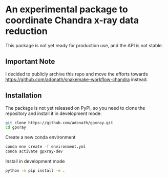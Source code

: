 # An experimental package to coordinate Chandra x-ray data reduction

This package is not yet ready for production use, and the API is not stable.

## Important Note

I decided to publicly archive this repo and move the efforts towards https://github.com/adonath/snakemake-workflow-chandra instead.


## Installation

The package is not yet released on PyPI, so you need to clone the
repository and install it in development mode:

```bash
git clone https://github.com/adonath/gpxray.git
cd gpxray
```

Create a new conda environment

```bash
conda env create -f environment.yml
conda activate gpxray-dev
```

Install in development mode

```bash
python -m pip install -e .
```

